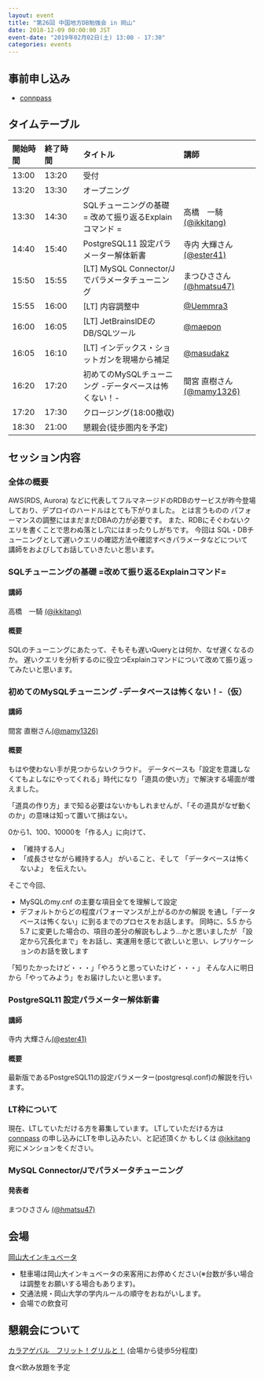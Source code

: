 ```yaml
---
layout: event
title: "第26回 中国地方DB勉強会 in 岡山"
date: 2018-12-09 00:00:00 JST
event-date: "2019年02月02日(土) 13:00 - 17:30"
categories: events
---
```


## 事前申し込み

* [connpass](https://dbstudychugoku.connpass.com/event/112468/)

## タイムテーブル

| 開始時間 | 終了時間 | タイトル | 講師 |
|:------------ |:--------------|:--------------|:-------------
|13:00 | 13:20　|受付            |
|13:20 | 13:30　|オープニング |
|13:30 | 14:30　| SQLチューニングの基礎 = 改めて振り返るExplainコマンド = | 高橋　一騎 [(@ikkitang)](https://twitter.com/ikkitang) |
|14:40 | 15:40　| PostgreSQL11 設定パラメーター解体新書 | 寺内 大輝さん[(@ester41)](https://twitter.com/ester41) |
|15:50 | 15:55　| [LT] MySQL Connector/Jでパラメータチューニング | まつひささん [(@hmatsu47)](https://twitter.com/hmatsu47) |
|15:55 | 16:00 |[LT] 内容調整中 | [@Uemmra3](https://twitter.com/Uemmra3) |
|16:00 | 16:05 |[LT] JetBrainsIDEのDB/SQLツール | [@maepon](https://twitter.com/maepon) |
|16:05 | 16:10 |[LT] インデックス・ショットガンを現場から補足 | [@masudakz](https://twitter.com/masudakz) |
|16:20 | 17:20　| 初めてのMySQLチューニング -データベースは怖くない！- | 間宮 直樹さん[(@mamy1326)](https://twitter.com/mamy1326) |
|17:20 | 17:30　|クロージング(18:00撤収)|
|18:30 | 21:00　|懇親会(徒歩圏内を予定)|

## セッション内容

### 全体の概要

AWS(RDS, Aurora) などに代表してフルマネージドのRDBのサービスが昨今登場しており、デプロイのハードルはとても下がりました。
とは言うものの パフォーマンスの調整にはまだまだDBAの力が必要です。
また、RDBにそぐわないクエリを書くことで思わぬ落とし穴にはまったりしがちです。
今回は SQL・DBチューニングとして遅いクエリの確認方法や確認すべきパラメータなどについて
講師をおよびしてお話していきたいと思います。

### SQLチューニングの基礎 =改めて振り返るExplainコマンド=

#### 講師

高橋　一騎 [(@ikkitang)](https://twitter.com/ikkitang)

#### 概要

SQLのチューニングにあたって、そもそも遅いQueryとは何か、なぜ遅くなるのか。
遅いクエリを分析するのに役立つExplainコマンドについて改めて振り返ってみたいと思います。

### 初めてのMySQLチューニング -データベースは怖くない！-（仮）

#### 講師

間宮 直樹さん[(@mamy1326)](https://twitter.com/mamy1326)

#### 概要
もはや使わない手が見つからないクラウド。
データベースも「設定を意識しなくてもよしなにやってくれる」時代になり「道具の使い方」で解決する場面が増えました。

「道具の作り方」まで知る必要はないかもしれませんが、「その道具がなぜ動くのか」の意味は知って置いて損はない。

0から1、100、10000を「作る人」に向けて、
- 「維持する人」
- 「成長させながら維持する人」
がいること、そして
「データベースは怖くないよ」
を伝えたい。

そこで今回、
- MySQLのmy.cnf の主要な項目全てを理解して設定
- デフォルトからどの程度パフォーマンスが上がるのかの解説
を通し「データベースは怖くない」に到るまでのプロセスをお話します。
同時に、5.5 から 5.7 に変更した場合の、項目の差分の解説もしよう…かと思いましたが
「設定から冗長化まで」をお話し、実運用を感じて欲しいと思い、レプリケーションのお話を致します

「知りたかったけど・・・」「やろうと思っていたけど・・・」
そんな人に明日から「やってみよう」をお届けしたいと思います。

### PostgreSQL11 設定パラメーター解体新書

#### 講師

寺内 大輝さん[(@ester41)](https://twitter.com/ester41)

#### 概要
最新版であるPostgreSQL11の設定パラメーター(postgresql.conf)の解説を行います。

### LT枠について

現在、LTしていただける方を募集しています。
LTしていただける方は [connpass](https://dbstudychugoku.connpass.com/event/112468/) の申し込みにLTを申し込みたい、と記述頂くか
もしくは [@ikkitang](https://twitter.com/ikkitang) 宛にメンションをください。

### MySQL Connector/Jでパラメータチューニング

#### 発表者

まつひささん [(@hmatsu47)](https://twitter.com/hmatsu47)

## 会場

[岡山大インキュベータ](http://www.smrj.go.jp/incubation/od-plus/)

- 駐車場は岡山大インキュベータの来客用にお停めください(※台数が多い場合は調整をお願いする場合もあります)。
- 交通法規・岡山大学の学内ルールの順守をおねがいします。
- 会場での飲食可

## 懇親会について

[カラアゲバル　フリット！グリルと！](https://fritgrilt.owst.jp/)
(会場から徒歩5分程度)

食べ飲み放題を予定
